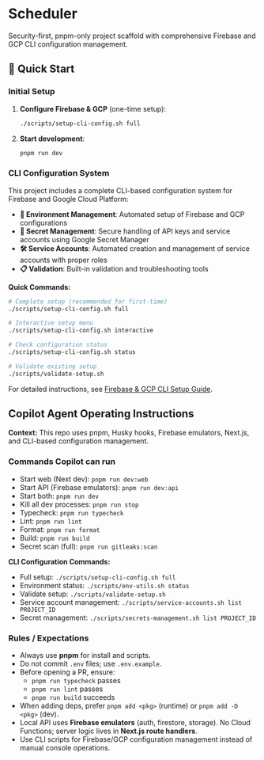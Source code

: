 # Scheduler

Security-first, pnpm-only project scaffold with comprehensive Firebase and GCP CLI configuration management.

## 🚀 Quick Start

### Initial Setup

1. **Configure Firebase & GCP** (one-time setup):
   ```bash
   ./scripts/setup-cli-config.sh full
   ```

2. **Start development**:
   ```bash
   pnpm run dev
   ```

### CLI Configuration System

This project includes a complete CLI-based configuration system for Firebase and Google Cloud Platform:

- **🔧 Environment Management**: Automated setup of Firebase and GCP configurations
- **🔐 Secret Management**: Secure handling of API keys and service accounts using Google Secret Manager
- **🛠️ Service Accounts**: Automated creation and management of service accounts with proper roles
- **📋 Validation**: Built-in validation and troubleshooting tools

**Quick Commands:**
```bash
# Complete setup (recommended for first-time)
./scripts/setup-cli-config.sh full

# Interactive setup menu
./scripts/setup-cli-config.sh interactive

# Check configuration status
./scripts/setup-cli-config.sh status

# Validate existing setup
./scripts/validate-setup.sh
```

For detailed instructions, see [Firebase & GCP CLI Setup Guide](docs/firebase-gcp-cli-setup.md).

## Copilot Agent Operating Instructions

**Context:** This repo uses pnpm, Husky hooks, Firebase emulators, Next.js, and CLI-based configuration management.

### Commands Copilot can run

- Start web (Next dev): `pnpm run dev:web`
- Start API (Firebase emulators): `pnpm run dev:api`
- Start both: `pnpm run dev`
- Kill all dev processes: `pnpm run stop`
- Typecheck: `pnpm run typecheck`
- Lint: `pnpm run lint`
- Format: `pnpm run format`
- Build: `pnpm run build`
- Secret scan (full): `pnpm run gitleaks:scan`

**CLI Configuration Commands:**
- Full setup: `./scripts/setup-cli-config.sh full`
- Environment status: `./scripts/env-utils.sh status`
- Validate setup: `./scripts/validate-setup.sh`
- Service account management: `./scripts/service-accounts.sh list PROJECT_ID`
- Secret management: `./scripts/secrets-management.sh list PROJECT_ID`

### Rules / Expectations

- Always use **pnpm** for install and scripts.
- Do not commit `.env` files; use `.env.example`.
- Before opening a PR, ensure:
  - `pnpm run typecheck` passes
  - `pnpm run lint` passes
  - `pnpm run build` succeeds
- When adding deps, prefer `pnpm add <pkg>` (runtime) or `pnpm add -D <pkg>` (dev).
- Local API uses **Firebase emulators** (auth, firestore, storage). No Cloud Functions; server logic lives in **Next.js route handlers**.
- Use CLI scripts for Firebase/GCP configuration management instead of manual console operations.
